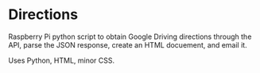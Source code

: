# Directions

Raspberry Pi python script to obtain Google Driving directions through the API, parse the JSON response, create an HTML docuement, and email it.  

Uses Python, HTML, minor CSS.
